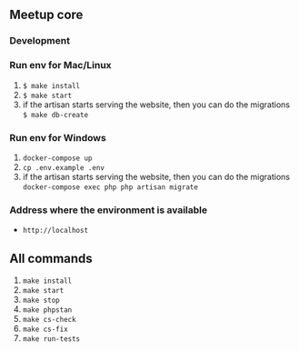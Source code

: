 ## Meetup core

### Development
### Run env for Mac/Linux
1. `$ make install`
2. `$ make start`
3. if the artisan starts serving the website, then you can do the migrations `$ make db-create`

### Run env for Windows

1. `docker-compose up`
2. `cp .env.example .env`
3. if the artisan starts serving the website, then you can do the migrations 
   `docker-compose exec php php artisan migrate`

### Address where the environment is available
- `http://localhost`
## All commands
1. `make install`
2. `make start`
3. `make stop`
4. `make phpstan`
5. `make cs-check`
6. `make cs-fix`
7. `make run-tests`